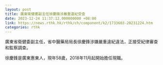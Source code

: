 ```yaml
---
layout: post
title: 廣東衛健委副主任徐慶鋒涉嚴重違紀受查
date: 2023-12-24 11:37:12.000000000 +08:00
link: https://news.rthk.hk/rthk/ch/component/k2/1733603-20231224.htm
categories: rthk
---
```


廣東省衛健委副主任，省中醫藥局局長徐慶鋒涉嫌嚴重違紀違法，正接受紀律審查和監察調查。

徐慶鋒是廣東惠東人，現年58歲，2018年11月起開始擔任現職。
